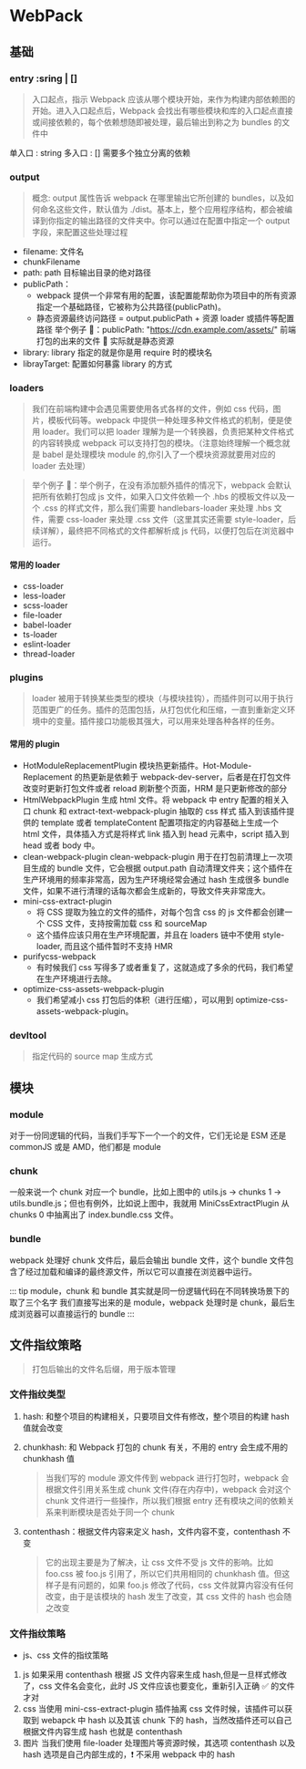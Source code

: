 # WebPack

## 基础

### entry :sring | []

> 入口起点，指示 Webpack 应该从哪个模块开始，来作为构建内部依赖图的开始。进入入口起点后，Webpack 会找出有哪些模块和库的入口起点直接或间接依赖的，每个依赖想随即被处理，最后输出到称之为 bundles 的文件中

单入口 : string
多入口 : [] 需要多个独立分离的依赖

### output

> 概念: output 属性告诉 webpack 在哪里输出它所创建的 bundles，以及如何命名这些文件，默认值为 ./dist。基本上，整个应用程序结构，都会被编译到你指定的输出路径的文件夹中。你可以通过在配置中指定一个 output 字段，来配置这些处理过程

- filename: 文件名
- chunkFilename
- path: path 目标输出目录的绝对路径
- publicPath：
  - webpack 提供一个非常有用的配置，该配置能帮助你为项目中的所有资源指定一个基础路径，它被称为公共路径(publicPath)。
  - 静态资源最终访问路径 = output.publicPath + 资源 loader 或插件等配置路径 举个例子 🌰：publicPath: "https://cdn.example.com/assets/"
    前端打包的出来的文件 📃 实际就是静态资源
- library: library 指定的就是你是用 require 时的模块名
- librayTarget: 配置如何暴露 library 的方式

### loaders

> 我们在前端构建中会遇见需要使用各式各样的文件，例如 css 代码，图片，模板代码等。webpack 中提供一种处理多种文件格式的机制，便是使用 loader。我们可以把 loader 理解为是一个转换器，负责把某种文件格式的内容转换成 webpack 可以支持打包的模块。（注意始终理解一个概念就是 babel 是处理模块 module 的,你引入了一个模块资源就要用对应的 loader 去处理）

> 举个例子 🌰：举个例子，在没有添加额外插件的情况下，webpack 会默认把所有依赖打包成 js 文件，如果入口文件依赖一个 .hbs 的模板文件以及一个 .css 的样式文件，那么我们需要 handlebars-loader 来处理 .hbs 文件，需要 css-loader 来处理 .css 文件（这里其实还需要 style-loader，后续详解），最终把不同格式的文件都解析成 js 代码，以便打包后在浏览器中运行。

#### 常用的 loader

- css-loader
- less-loader
- scss-loader
- file-loader
- babel-loader
- ts-loader
- eslint-loader
- thread-loader

### plugins

> loader 被用于转换某些类型的模块（与模块挂钩），而插件则可以用于执行范围更广的任务。插件的范围包括，从打包优化和压缩，一直到重新定义环境中的变量。插件接口功能极其强大，可以用来处理各种各样的任务。

#### 常用的 plugin

- HotModuleReplacementPlugin
  模块热更新插件。Hot-Module-Replacement 的热更新是依赖于 webpack-dev-server，后者是在打包文件改变时更新打包文件或者 reload 刷新整个页面，HRM 是只更新修改的部分
- HtmlWebpackPlugin
  生成 html 文件。将 webpack 中 entry 配置的相关入口 chunk 和 extract-text-webpack-plugin 抽取的 css 样式 插入到该插件提供的 template 或者 templateContent 配置项指定的内容基础上生成一个 html 文件，具体插入方式是将样式 link 插入到 head 元素中，script 插入到 head 或者 body 中。
- clean-webpack-plugin
  clean-webpack-plugin 用于在打包前清理上一次项目生成的 bundle 文件，它会根据 output.path 自动清理文件夹；这个插件在生产环境用的频率非常高，因为生产环境经常会通过 hash 生成很多 bundle 文件，如果不进行清理的话每次都会生成新的，导致文件夹非常庞大。
- mini-css-extract-plugin
  - 将 CSS 提取为独立的文件的插件，对每个包含 css 的 js 文件都会创建一个 CSS 文件，支持按需加载 css 和 sourceMap
  - 这个插件应该只用在生产环境配置，并且在 loaders 链中不使用 style-loader, 而且这个插件暂时不支持 HMR
- purifycss-webpack
  - 有时候我们 css 写得多了或者重复了，这就造成了多余的代码，我们希望在生产环境进行去除。
- optimize-css-assets-webpack-plugin
  - 我们希望减小 css 打包后的体积（进行压缩），可以用到 optimize-css-assets-webpack-plugin。

### devltool

> 指定代码的 source map 生成方式

## 模块

### module

对于一份同逻辑的代码，当我们手写下一个一个的文件，它们无论是 ESM 还是 commonJS 或是 AMD，他们都是 module

### chunk

一般来说一个 chunk 对应一个 bundle，比如上图中的 utils.js -> chunks 1 -> utils.bundle.js；但也有例外，比如说上图中，我就用 MiniCssExtractPlugin 从 chunks 0 中抽离出了 index.bundle.css 文件。

### bundle

webpack 处理好 chunk 文件后，最后会输出 bundle 文件，这个 bundle 文件包含了经过加载和编译的最终源文件，所以它可以直接在浏览器中运行。

::: tip
module，chunk 和 bundle 其实就是同一份逻辑代码在不同转换场景下的取了三个名字
我们直接写出来的是 module，webpack 处理时是 chunk，最后生成浏览器可以直接运行的 bundle
:::

## 文件指纹策略

> 打包后输出的文件名后缀，用于版本管理

### 文件指纹类型

1. hash: 和整个项目的构建相关，只要项目文件有修改，整个项目的构建 hash 值就会改变
2. chunkhash: 和 Webpack 打包的 chunk 有关，不用的 entry 会生成不用的 chunkhash 值

   > 当我们写的 module 源文件传到 webpack 进行打包时，webpack 会根据文件引用关系生成 chunk 文件(存在内存中)，webpack 会对这个 chunk 文件进行一些操作，所以我们根据 entry 还有模块之间的依赖关系来判断模块是否处于同一个 chunk

3. contenthash：根据文件内容来定义 hash，文件内容不变，contenthash 不变

   > 它的出现主要是为了解决，让 css 文件不受 js 文件的影响。比如 foo.css 被 foo.js 引用了，所以它们共用相同的 chunkhash 值。但这样子是有问题的，如果 foo.js 修改了代码，css 文件就算内容没有任何改变，由于是该模块的 hash 发生了改变，其 css 文件的 hash 也会随之改变

### 文件指纹策略

- js、css 文件的指纹策略

1. js
   如果采用 contenthash 根据 JS 文件内容来生成 hash,但是一旦样式修改了，css 文件名会变化，此时 JS 文件应该也要变化，重新引入正确 ✅ 的文件才对
2. css
   当使用 mini-css-extract-plugin 插件抽离 css 文件时候，该插件可以获取到 webapck 中 hash 以及其该 chunk 下的 hash，当然改插件还可以自己根据文件内容生成 hash 也就是 contenthash
3. 图片
   当我们使用 file-loader 处理图片等资源时候，其选项 contenthash 以及 hash 选项是自己内部生成的，❗️ 不采用 webpack 中的 hash
